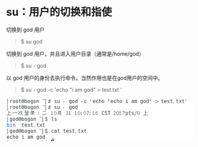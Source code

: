 # su：用户的切换和指使

切换到 god 用户

> $ su god

切换到 god 用户，并且进入用户目录（通常是/home/god）

> $ su - god

以 god 用户的身份去执行命令。当然作用也是在god用户的空间中。

> $ su - god -c 'echo "i am god" &gt; test.txt '

![](/assets/0abcb564-dce0-4663-82a4-69a18be43e1dimport.png)

